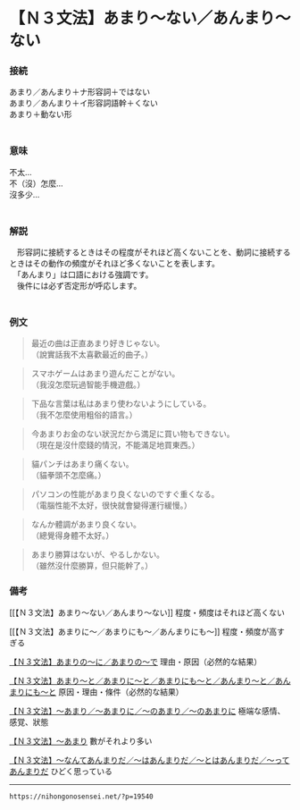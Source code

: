 # 【Ｎ３文法】あまり～ない／あんまり～ない

### 接続

あまり／あんまり＋ナ形容詞＋ではない  
あまり／あんまり＋イ形容詞語幹＋くない  
あまり＋動ない形  
　

### 意味

不太…  
不（沒）怎麼…  
沒多少…  
　

### 解説

　形容詞に接続するときはその程度がそれほど高くないことを、動詞に接続するときはその動作の頻度がそれほど多くないことを表します。  
　「あんまり」は口語における強調です。  
　後件には必ず否定形が呼応します。  
　

### 例文

>最近の曲は正直あまり好きじゃない。  
（說實話我不太喜歡最近的曲子。）  

>スマホゲームはあまり遊んだことがない。  
（我沒怎麼玩過智能手機遊戲。）  

>下品な言葉は私はあまり使わないようにしている。  
（我不怎麼使用粗俗的語言。）  

>今あまりお金のない狀況だから満足に買い物もできない。  
（現在是沒什麼錢的情況，不能滿足地買東西。）  

>貓パンチはあまり痛くない。  
（貓拳頭不怎麼痛。）  

>パソコンの性能があまり良くないのですぐ重くなる。  
（電腦性能不太好，很快就會變得運行緩慢。）  

>なんか體調があまり良くない。  
（總覺得身體不太好。）  

>あまり勝算はないが、やるしかない。  
（雖然沒什麼勝算，但只能幹了。）

### 備考

[[【Ｎ３文法】あまり～ない／あんまり～ない]]
程度・頻度はそれほど高くない

[[【Ｎ３文法】あまりに～／あまりにも～／あんまりにも～]]
程度・頻度が高すぎる

[【Ｎ３文法】あまりの～に／あまりの～で](https://nihongonosensei.net/?p=19544)
理由・原因（必然的な結果）

[【Ｎ３文法】あまり～と／あまりに～と／あまりにも～と／あんまり～と／あんまりにも～と](https://nihongonosensei.net/?p=19546)
原因・理由・條件（必然的な結果）

[【Ｎ３文法】～あまり／～あまりに／～のあまり／～のあまりに](https://nihongonosensei.net/?p=19548)
極端な感情、感覚、狀態

[【Ｎ３文法】～あまり](https://nihongonosensei.net/?p=19550)
數がそれより多い

[【Ｎ３文法】～なんてあんまりだ／～はあんまりだ／～とはあんまりだ／～ってあんまりだ](https://nihongonosensei.net/?p=19552)
ひどく思っている

---
`https://nihongonosensei.net/?p=19540`